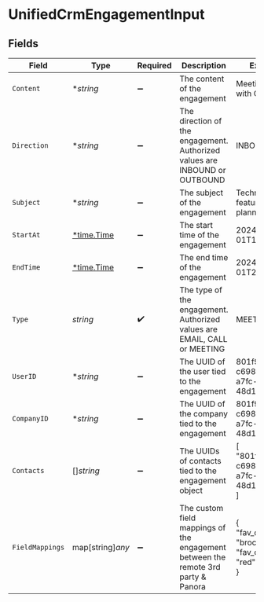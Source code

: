 # UnifiedCrmEngagementInput


## Fields

| Field                                                                             | Type                                                                              | Required                                                                          | Description                                                                       | Example                                                                           |
| --------------------------------------------------------------------------------- | --------------------------------------------------------------------------------- | --------------------------------------------------------------------------------- | --------------------------------------------------------------------------------- | --------------------------------------------------------------------------------- |
| `Content`                                                                         | **string*                                                                         | :heavy_minus_sign:                                                                | The content of the engagement                                                     | Meeting call with CTO                                                             |
| `Direction`                                                                       | **string*                                                                         | :heavy_minus_sign:                                                                | The direction of the engagement. Authorized values are INBOUND or OUTBOUND        | INBOUND                                                                           |
| `Subject`                                                                         | **string*                                                                         | :heavy_minus_sign:                                                                | The subject of the engagement                                                     | Technical features planning                                                       |
| `StartAt`                                                                         | [*time.Time](https://pkg.go.dev/time#Time)                                        | :heavy_minus_sign:                                                                | The start time of the engagement                                                  | 2024-10-01T12:00:00Z                                                              |
| `EndTime`                                                                         | [*time.Time](https://pkg.go.dev/time#Time)                                        | :heavy_minus_sign:                                                                | The end time of the engagement                                                    | 2024-10-01T22:00:00Z                                                              |
| `Type`                                                                            | *string*                                                                          | :heavy_check_mark:                                                                | The type of the engagement. Authorized values are EMAIL, CALL or MEETING          | MEETING                                                                           |
| `UserID`                                                                          | **string*                                                                         | :heavy_minus_sign:                                                                | The UUID of the user tied to the engagement                                       | 801f9ede-c698-4e66-a7fc-48d19eebaa4f                                              |
| `CompanyID`                                                                       | **string*                                                                         | :heavy_minus_sign:                                                                | The UUID of the company tied to the engagement                                    | 801f9ede-c698-4e66-a7fc-48d19eebaa4f                                              |
| `Contacts`                                                                        | []*string*                                                                        | :heavy_minus_sign:                                                                | The UUIDs of contacts tied to the engagement object                               | [<br/>"801f9ede-c698-4e66-a7fc-48d19eebaa4f"<br/>]                                |
| `FieldMappings`                                                                   | map[string]*any*                                                                  | :heavy_minus_sign:                                                                | The custom field mappings of the engagement between the remote 3rd party & Panora | {<br/>"fav_dish": "broccoli",<br/>"fav_color": "red"<br/>}                        |
